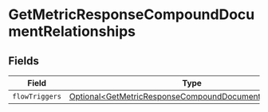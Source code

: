 # GetMetricResponseCompoundDocumentRelationships


## Fields

| Field                                                                                                                                | Type                                                                                                                                 | Required                                                                                                                             | Description                                                                                                                          |
| ------------------------------------------------------------------------------------------------------------------------------------ | ------------------------------------------------------------------------------------------------------------------------------------ | ------------------------------------------------------------------------------------------------------------------------------------ | ------------------------------------------------------------------------------------------------------------------------------------ |
| `flowTriggers`                                                                                                                       | [Optional\<GetMetricResponseCompoundDocumentFlowTriggers>](../../models/components/GetMetricResponseCompoundDocumentFlowTriggers.md) | :heavy_minus_sign:                                                                                                                   | N/A                                                                                                                                  |